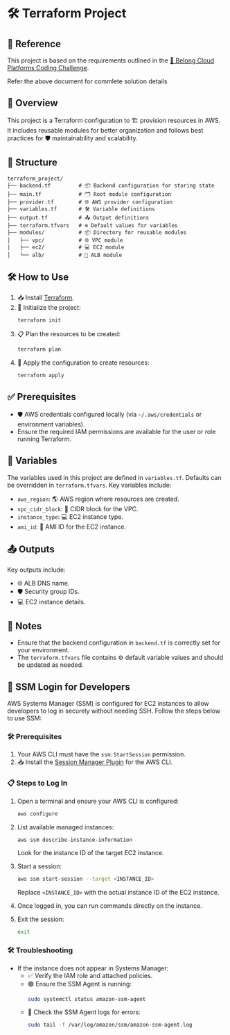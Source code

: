 # 🛠️ Terraform Project

## 🔗 Reference
This project is based on the requirements outlined in the [📄 Belong Cloud Platforms Coding Challenge](Belong_Cloud_Platforms_Coding_Challenge.pdf).

Refer the above document for commlete solution details

## 🌟 Overview
This project is a Terraform configuration to 🏗️ provision resources in AWS. It includes reusable modules for better organization and follows best practices for 🛡️ maintainability and scalability.

## 📂 Structure
```
terraform_project/
├── backend.tf         # 📦 Backend configuration for storing state
├── main.tf            # 🗂️ Root module configuration
├── provider.tf        # 🌐 AWS provider configuration
├── variables.tf       # 🛠️ Variable definitions
├── output.tf          # 📤 Output definitions
├── terraform.tfvars   # ⚙️ Default values for variables
├── modules/           # 📦 Directory for reusable modules
│   ├── vpc/           # 🌐 VPC module
│   ├── ec2/           # 💻 EC2 module
│   └── alb/           # 📡 ALB module
```

## 🛠️ How to Use
1. 📥 Install [Terraform](https://www.terraform.io/downloads).
2. 🔧 Initialize the project:
   ```bash
   terraform init
   ```
3. 📋 Plan the resources to be created:
   ```bash
   terraform plan
   ```
4. 🚀 Apply the configuration to create resources:
   ```bash
   terraform apply
   ```

## ✅ Prerequisites
- 🛡️ AWS credentials configured locally (via `~/.aws/credentials` or environment variables).
- Ensure the required IAM permissions are available for the user or role running Terraform.

## 🔧 Variables
The variables used in this project are defined in `variables.tf`. Defaults can be overridden in `terraform.tfvars`. Key variables include:
- `aws_region`: 🌎 AWS region where resources are created.
- `vpc_cidr_block`: 🔢 CIDR block for the VPC.
- `instance_type`: 💻 EC2 instance type.
- `ami_id`: 📸 AMI ID for the EC2 instance.

## 📤 Outputs
Key outputs include:
- 🌐 ALB DNS name.
- 🛡️ Security group IDs.
- 💻 EC2 instance details.

## 📝 Notes
- Ensure that the backend configuration in `backend.tf` is correctly set for your environment.
- The `terraform.tfvars` file contains ⚙️ default variable values and should be updated as needed.

## 🔑 SSM Login for Developers
AWS Systems Manager (SSM) is configured for EC2 instances to allow developers to log in securely without needing SSH. Follow the steps below to use SSM:

### 🛠️ Prerequisites

1. Your AWS CLI must have the `ssm:StartSession` permission.
2. 📥 Install the [Session Manager Plugin](https://docs.aws.amazon.com/systems-manager/latest/userguide/session-manager-working-with-install-plugin.html) for the AWS CLI.

### 📋 Steps to Log In
1. Open a terminal and ensure your AWS CLI is configured:
   ```bash
   aws configure
   ```
2. List available managed instances:
   ```bash
   aws ssm describe-instance-information
   ```
   Look for the instance ID of the target EC2 instance.

3. Start a session:
   ```bash
   aws ssm start-session --target <INSTANCE_ID>
   ```
   Replace `<INSTANCE_ID>` with the actual instance ID of the EC2 instance.

4. Once logged in, you can run commands directly on the instance.

5. Exit the session:
   ```bash
   exit
   ```

### 🛠️ Troubleshooting
- If the instance does not appear in Systems Manager:
  - ✅ Verify the IAM role and attached policies.
  - 🟢 Ensure the SSM Agent is running:
    ```bash
    sudo systemctl status amazon-ssm-agent
    ```
  - 🧐 Check the SSM Agent logs for errors:
    ```bash
    sudo tail -f /var/log/amazon/ssm/amazon-ssm-agent.log
    ```

